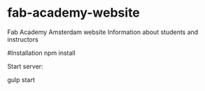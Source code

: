 # fab-academy-website
Fab Academy Amsterdam website
Information about students and instructors


#Installation
npm install

Start server:

gulp start
